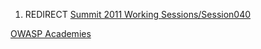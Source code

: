 1.  REDIRECT [Summit 2011 Working
    Sessions/Session040](Summit_2011_Working_Sessions/Session040 "wikilink")

[OWASP
Academies](Category:Summit_2011_University_Education_Training_Track "wikilink")